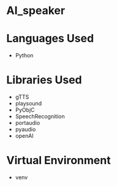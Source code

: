 # AI_speaker

# Languages Used
- Python

# Libraries Used
- gTTS
- playsound
- PyObjC
- SpeechRecognition
- portaudio
- pyaudio
- openAI

# Virtual Environment
- venv